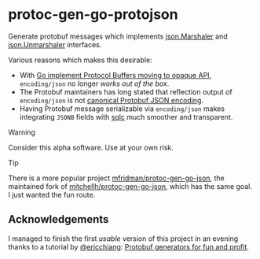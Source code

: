 # protoc-gen-go-protojson

Generate protobuf messages which implements [json.Marshaler](https://pkg.go.dev/encoding/json#Marshaler) and [json.Unmarshaler](https://pkg.go.dev/encoding/json#Unmarshaler) interfaces.

Various reasons which makes this desirable:
- With [Go implement Protocol Buffers moving to opaque API](https://go.dev/blog/protobuf-opaque), `encoding/json` no longer _works out of the box_.
- The Protobuf maintainers has long stated that reflection output of `encoding/json` is not [canonical Protobuf JSON encoding](https://go.dev/blog/protobuf-opaque#reflection).
- Having Protobuf message serializable via `encoding/json` makes integrating `JSONB` fields with [sqlc](https://sqlc.dev) much smoother and transparent.

> [!WARNING]
> Consider this alpha software. Use at your own risk.

> [!TIP]
> There is a more popular project [mfridman/protoc-gen-go-json](https://github.com/mfridman/protoc-gen-go-json), the maintained fork of [mitchellh/protoc-gen-go-json](https://github.com/mitchellh/protoc-gen-go-json), which has the same goal.
> I just wanted the fun route.

## Acknowledgements

I managed to finish the first _usable_ version of this project in an evening thanks to a tutorial by [@ericchiang](https://github.com/ericchiang): [Protobuf generators for fun and profit](https://ericchiang.github.io/post/protoc-plugins/).
